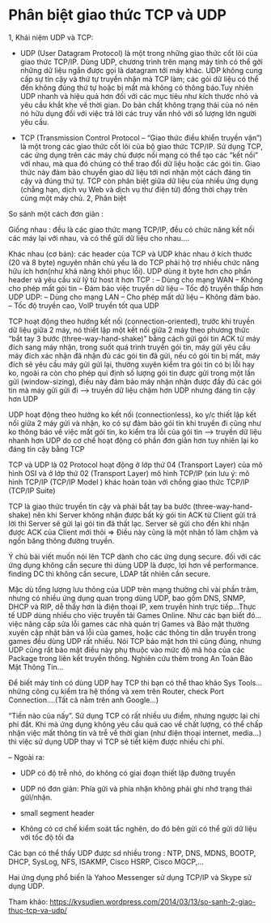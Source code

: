 # Phân biệt giao thức TCP và UDP
1, Khái niệm UDP và TCP:
- UDP (User Datagram Protocol) là một trong những giao thức cốt lõi của giao thức TCP/IP. Dùng UDP, chương trình trên mạng máy tính có thể gởi những dữ liệu ngắn được gọi là datagram tới máy khác. UDP không cung cấp sự tin cậy và thứ tự truyền nhận mà TCP làm; các gói dữ liệu có thể đến không đúng thứ tự hoặc bị mất mà không có thông báo.Tuy nhiên UDP nhanh và hiệu quả hơn đối với các mục tiêu như kích thước nhỏ và yêu cầu khắt khe về thời gian. Do bản chất không trạng thái của nó nên nó hữu dụng đối với việc trả lời các truy vấn nhỏ với số lượng lớn người yêu cầu.

- TCP (Transmission Control Protocol – “Giao thức điều khiển truyền vận”) là một trong các giao thức cốt lõi của bộ giao thức TCP/IP. Sử dụng TCP, các ứng dụng trên các máy chủ được nối mạng có thể tạo các “kết nối” với nhau, mà qua đó chúng có thể trao đổi dữ liệu hoặc các gói tin. Giao thức này đảm bảo chuyển giao dữ liệu tới nơi nhận một cách đáng tin cậy và đúng thứ tự. TCP còn phân biệt giữa dữ liệu của nhiều ứng dụng (chẳng hạn, dịch vụ Web và dịch vụ thư điện tử) đồng thời chạy trên cùng một máy chủ.
2, Phân biệt

So sánh một cách đơn giản :

Giống nhau : đều là các giao thức mạng TCP/IP, đều có chức năng kết nối các máy lại với nhau, và có thể gửi dữ liệu cho nhau….

Khác nhau (cơ bản): 
các header của TCP và UDP khác nhau ở kích thước (20 và 8 byte) nguyên nhân chủ yếu là do TCP phải hộ trợ nhiều chức năng hữu ích hơn(như khả năng khôi phục lỗi). UDP dùng ít byte hơn cho phần header và yêu cầu xử lý từ host ít hơn
TCP :
– Dùng cho mạng WAN
– Không cho phép mất gói tin
– Đảm bảo việc truyền dữ liệu
– Tốc độ truyền thấp hơn UDP
UDP:
– Dùng cho mạng LAN
– Cho phép mất dữ liệu
– Không đảm bảo.
– Tốc độ truyền cao, VolP truyền tốt qua UDP

TCP hoạt động theo hướng kết nối (connection-oriented), trước khi truyền dữ liệu giữa 2 máy, nó thiết lập một kết nối giữa 2 máy theo phương thức “bắt tay 3 bước (three-way-hand-shake)” bằng cách gửi gói tin ACK từ máy đích sang máy nhận, trong suốt quá trình truyền gói tin, máy gửi yêu cầu máy đích xác nhận đã nhận đủ các gói tin đã gửi, nếu có gói tin bị mất, máy đích sẽ yêu cầu máy gửi gửi lại, thường xuyên kiểm tra gói tin có bị lỗi hay ko, ngoài ra còn cho phép qui định số lượng gói tin được gửi trong một lần gửi (window-sizing), điều này đảm bảo máy nhận nhận được đầy đủ các gói tin mà máy gửi gửi đi –> truyền dữ liệu chậm hơn UDP nhưng đáng tin cậy hơn UDP

UDP hoạt động theo hướng ko kết nối (connectionless), ko y/c thiết lập kết nối giữa 2 máy gửi và nhận, ko có sự đảm bảo gói tin khi truyền đi cũng như ko thông báo về việc mất gói tin, ko kiểm tra lỗi của gói tin
–> truyền dữ liệu nhanh hơn UDP do cơ chế hoạt động có phần đơn giản hơn tuy nhiên lại ko đáng tin cậy bằng TCP

TCP và UDP là 02 Protocol hoạt động ở lớp thứ 04 (Transport Layer) của mô hình OSI và ở lớp thứ 02 (Transport Layer) mô hình TCP/IP (xin lưu ý: mô hình TCP/IP (TCP/IP Model ) khác hoàn toàn với chồng giao thức TCP/IP (TCP/IP Suite)

TCP là giao thức truyền tin cậy và phải bắt tay ba bước (three-way-hand-shake) nên khi Server không nhận được bất kỳ gói tin ACK từ Client gửi trả lời thì Server sẽ gửi lại gói tin đã thất lạc. Server sẽ gửi cho đến khi nhận được ACK của Client mới thôi => Điều này cũng là một nhân tố làm chậm và ngốn băng thông đường truyền.

Ý chủ bài viết muốn nói lên TCP dành cho các ứng dụng secure. đối với các ứng dụng không cần secure thì dùng UDP là được, lợi hơn về performance. finding DC thì không cần secure, LDAP tất nhiên cần secure.

Mặc dù tổng lượng lưu thông của UDP trên mạng thường chỉ vài phần trăm, nhưng có nhiều ứng dụng quan trọng dùng UDP, bao gồm DNS, SNMP, DHCP và RIP, dễ thấy hơn là điện thoại IP, xem truyền hình trực tiếp…Thực tế UDP dùng nhiều cho việc truyền tải Games Online. Như các bạn biết đó…việc nâng cấp sửa lỗi games các nhà quản trị Games và Bảo mật thường xuyên cập nhật bản vá lỗi của games, hoặc các thông tin dẫn truyền trong games đều dùng UDP rất nhiều. Nói TCP bảo mật hơn thì cũng đúng, nhưng UDP cũng rất bảo mật điều này phụ thuộc vào mức độ mã hóa của các Package trong liên kết truyền thông. Nghiên cứu thêm trong An Toàn Bảo Mật Thông Tin…

Để biết máy tính có dùng UDP hay TCP thi bạn có thể thao khảo Sys Tools…những công cụ kiểm tra hệ thống và xem trên Router, check Port Connection….(Tất cả nằm trên anh Google…)

“Tiền nào của nấy”. Sử dụng TCP có rất nhiều ưu điểm, nhưng ngược lại chi phí đắt.  Khi mà ứng dụng không yêu cầu quá cao về chất lượng, có thể chấp nhận việc mất thông tin và trễ về thời gian (như điện thoại internet, media…) thì việc sử dụng UDP thay vì TCP sẽ tiết kiệm được nhiều chi phí.

– Ngoài ra:

+ UDP có độ trễ nhỏ, do không có giai đoạn thiết lập đường truyền

+ UDP nó đơn giản: Phía gửi và phía nhận không phải ghi nhớ trạng thái gửi/nhận.

+ small segment header

+ Không có cơ chế kiểm soát tắc nghẽn, do đó bên gửi có thể gửi dữ liệu với tốc độ tối đa

Các bạn có thể thấy UDP được sd nhiều trong : NTP, DNS, MDNS, BOOTP, DHCP, SysLog, NFS, ISAKMP, Cisco HSRP, Cisco MGCP,…

Hai ứng dụng phổ biến là Yahoo Messenger sử dụng TCP/IP và Skype sử dụng UDP.



Tham khảo: https://kysudien.wordpress.com/2014/03/13/so-sanh-2-giao-thuc-tcp-va-udp/

